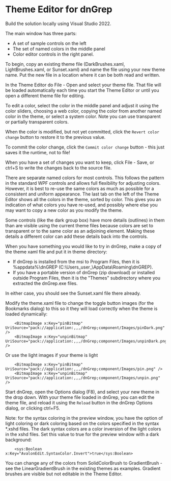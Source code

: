 # Theme Editor for dnGrep

Build the solution locally using Visual Studio 2022.

The main window has three parts:
- A set of sample controls on the left
- The set of named colors in the middle panel
- Color editor controls in the right panel.

To begin, copy an existing theme file (DarkBrushes.xaml, LightBrushes.xaml, or Sunset.xaml) and name the file using your new theme name. Put the new file in a location where it can be both read and written.

In the Theme Editor do File - Open and select your theme file.  That file will be loaded automatically each time you start the Theme Editor or until you open a different theme file for editing.

To edit a color, select the color in the middle panel and adjust it using the color sliders, choosing a web color, copying the color from another named color in the theme, or select a system color.
Note you can use transparent or partially transparent colors.

When the color is modified, but not yet committed, click the `Revert color change` button to restore it to the previous value.

To commit the color change, click the `Commit color change` button - this just saves it the runtime, not to file!

When you have a set of changes you want to keep, click File - Save, or ctrl+S to write the changes back to the source file.

There are separate named colors for most controls. This follows the pattern in the standard WPF controls and allows full flexibility for adjusting colors.
However, it is best to re-use the same colors as much as possible for a consistent and uniform appearance.  The last tab on the left of the Theme Editor
shows all the colors in the theme, sorted by color.  This gives you an indication of what colors you have re-used, and possibly where else you may want to copy
a new color as you modify the theme.

Some controls (like the dark group box) have more details (outlines) in them than are visible using the current theme files because colors are set to transparent or to the 
same color as an adjoining element. Making these details a different color can add these details back into the controls.

When you have something you would like to try in dnGrep, make a copy of the theme xaml file and put it in theme directory:
- If dnGrep is installed from the msi to Program Files, then it is %appdata%\dnGREP (C:\Users\_user_\AppData\Roaming\dnGREP).
- If you have a portable version of dnGrep (zip download) or installed outside Program Files, then it is the "Themes" subdirectory where you extracted the dnGrep.exe files.

In either case, you should see the Sunset.xaml file there already.

Modify the theme.xaml file to change the toggle button images (for the Bookmarks dialog) to this so it they will load correctly when the theme is loaded dynamically:
```
    <BitmapImage x:Key="pinBitmap" UriSource="pack://application:,,,/dnGrep;component/Images/pinDark.png" />
    <BitmapImage x:Key="unpinBitmap" UriSource="pack://application:,,,/dnGrep;component/Images/unpinDark.png" />
```
Or use the light images if your theme is light
```
    <BitmapImage x:Key="pinBitmap" UriSource="pack://application:,,,/dnGrep;component/Images/pin.png" />
    <BitmapImage x:Key="unpinBitmap" UriSource="pack://application:,,,/dnGrep;component/Images/unpin.png" />
```

Start dnGrep, open the Options dialog (F8), and select your new theme in the drop down. With your theme file loaded in dnGrep, you can edit the theme file,
and reload it using the `Reload` button in the dnGrep Options dialog, or clicking ctrl+F5.

Note: for the syntax coloring in the preview window, you have the option of light coloring or dark coloring based on the colors specified in the syntax *.xshd files.  The dark syntax colors are a color inversion of the light colors in the xshd files. Set this value to true for the preview window with a dark background:
```
    <sys:Boolean x:Key="AvalonEdit.SyntaxColor.Invert">true</sys:Boolean>
```

You can change any of the colors from SolidColorBrush to GradientBrush - see the LinearGradientBrush in the existing themes as examples.  Gradient brushes are visible but not editable in the Theme Editor.


